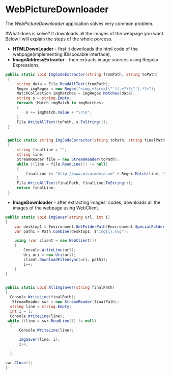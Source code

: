 # WebPictureDownloader

The *WebPictureDownloader* application solves very common problem.

#What does is solve?
It downloads all the images of the webpage you want. Below I will explain the steps of the whole porcess.
 - **HTMLDownLoader** - first it downloads the html code of the webpage(implementing IDisposable interface),
 - **ImageAddressExtractor** - then extracts image sources using Regular Expressions,
 ```C#
public static void ImgCodeExtractor(string fromPath, string toPath)
  {
      string data = File.ReadAllText(fromPath);
      Regex imgRegex = new Regex("<img.+?src=[\"'](.+?)[\"'].*?>");
      MatchCollection imgMatches = imgRegex.Matches(data);
      string s = string.Empty;
      foreach (Match imgMatch in imgMatches)
      {
          s += imgMatch.Value + "\r\n";
      }
      File.WriteAllText(toPath, s.ToString());
  }


  public static string ImgCodeCorrector(string toPath, string finalPath)
  {
      string finalLine = "";
      string line;
      StreamReader file = new StreamReader(toPath);
      while ((line = file.ReadLine()) != null)
      {
          finalLine += "http://www.micarmenia.am" + Regex.Match(line, "<img.+?src=[\"'](.+?)[\"'].+?>", RegexOptions.IgnoreCase).Groups[1] + "\r\n";
      }
      File.WriteAllText(finalPath, finalLine.ToString());
      return finalLine;
  }
  ```
 - **ImageDownloader** - after extracting images' codes, downloads all the images of the webpage using WebClient.
 ```c#
public static void ImgSaver(string url, int i)
 {
     var desktop1 = Environment.GetFolderPath(Environment.SpecialFolder.Desktop);
     var path1 = Path.Combine(desktop1, $"img{i}.svg");

     using (var client = new WebClient())
     {
         Console.WriteLine(url);
         Uri uri = new Uri(url);
         client.DownloadFileAsync(uri, path1);
         i++;
     }
 }


 public static void AllImgSaver(string finalPath)
 {
   Console.WriteLine(finalPath);
    StreamReader swr = new StreamReader(finalPath);
   string line = string.Empty;
   int i = 1;
   Console.WriteLine(line);
  while ((line = swr.ReadLine()) != null)
   {
       Console.WriteLine(line);

       ImgSaver(line, i);
       i++;

   }

 swr.Close();
}
```


